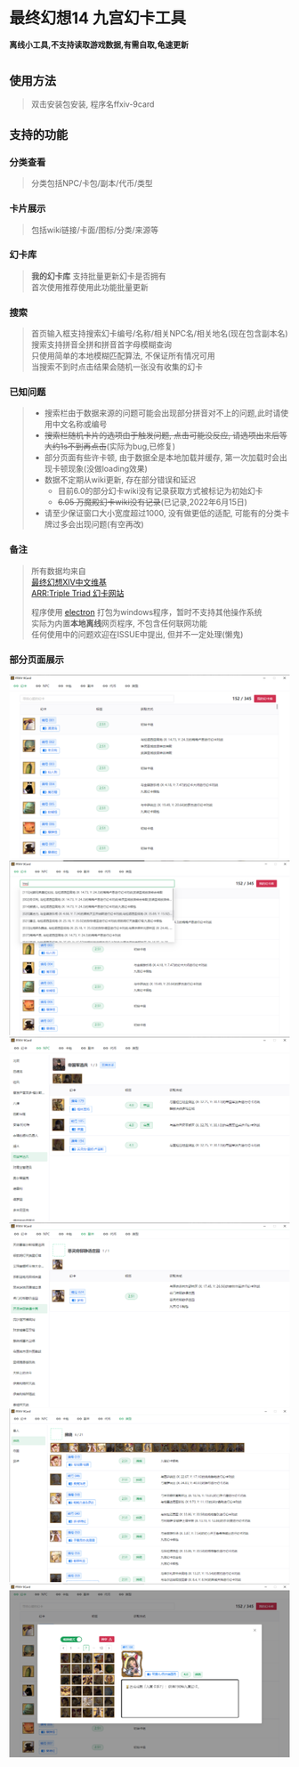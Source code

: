 # 最终幻想14 九宫幻卡工具
**离线小工具,不支持读取游戏数据,有需自取,龟速更新**
#
## 使用方法
>双击安装包安装, 程序名ffxiv-9card
## 支持的功能
### 分类查看
>分类包括NPC/卡包/副本/代币/类型  

### 卡片展示
>包括wiki链接/卡面/图标/分类/来源等
### 幻卡库
>**我的幻卡库** 支持批量更新幻卡是否拥有  
>首次使用推荐使用此功能批量更新  
### 搜索  
>首页输入框支持搜索幻卡编号/名称/相关NPC名/相关地名(现在包含副本名)  
>搜索支持拼音全拼和拼音首字母模糊查询  
>只使用简单的本地模糊匹配算法, 不保证所有情况可用  
>当搜索不到时点击结果会随机一张没有收集的幻卡  


### 已知问题
>+ 搜索栏由于数据来源的问题可能会出现部分拼音对不上的问题,此时请使用中文名称或编号  
>+ ~~搜索栏随机卡片的选项由于触发问题, 点击可能没反应, 请选项出来后等大约1s不到再点击~~(实际为bug,已修复)  
>+ 部分页面有些许卡顿, 由于数据全是本地加载并缓存, 第一次加载时会出现卡顿现象(没做loading效果)
>+ 数据不定期从wiki更新, 存在部分错误和延迟
>    + 目前6.0的部分幻卡wiki没有记录获取方式被标记为初始幻卡
>    + ~~6.05 万魔殿幻卡wiki没有记录~~(已记录,2022年6月15日)  
>+ 请至少保证窗口大小宽度超过1000, 没有做更低的适配, 可能有的分类卡牌过多会出现问题(有空再改)

### 备注
>所有数据均来自  
>[最终幻想XIV中文维基](https://ff14.huijiwiki.com/wiki/%E4%B9%9D%E5%AE%AB%E5%B9%BB%E5%8D%A1%E5%8D%A1%E7%89%8C)  
>[ARR:Triple Triad 幻卡网站](https://arrtripletriad.com/cn/huan-ka-yi-lan)
>  
>程序使用 [electron](https://github.com/electron/electron) 打包为windows程序，暂时不支持其他操作系统  
>实际为内置**本地离线**网页程序, 不包含任何联网功能  
>任何使用中的问题欢迎在ISSUE中提出, 但并不一定处理(懒鬼)  

### 部分页面展示

![首页](docs/image/home.png)
![搜索](docs/image/search.png)
![NPC](docs/image/npc.png)
![副本](docs/image/instance-zone.png)
![类型](docs/image/type.png)
![我的幻卡库](docs/image/cardbox.png)